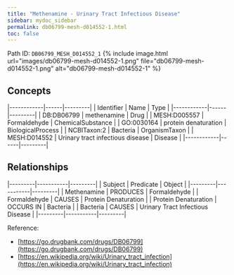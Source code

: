 ```yaml
---
title: "Methenamine - Urinary Tract Infectious Disease"
sidebar: mydoc_sidebar
permalink: db06799-mesh-d014552-1.html
toc: false 
---
```



Path ID: `DB06799_MESH_D014552_1`
{% include image.html url="images/db06799-mesh-d014552-1.png" file="db06799-mesh-d014552-1.png" alt="db06799-mesh-d014552-1" %}

## Concepts

|------------|------|---------|
| Identifier | Name | Type    |
|------------|------|---------|
| DB:DB06799 | methenamine | Drug |
| MESH:D005557 | Formaldehyde | ChemicalSubstance |
| GO:0030164 | protein denaturation | BiologicalProcess |
| NCBITaxon:2 | Bacteria | OrganismTaxon |
| MESH:D014552 | Urinary tract infectious disease | Disease |
|------------|------|---------|

## Relationships

|---------|-----------|---------|
| Subject | Predicate | Object  |
|---------|-----------|---------|
| Methenamine | PRODUCES | Formaldehyde |
| Formaldehyde | CAUSES | Protein Denaturation |
| Protein Denaturation | OCCURS IN | Bacteria |
| Bacteria | CAUSES | Urinary Tract Infectious Disease |
|---------|-----------|---------|

Reference: 
  - [https://go.drugbank.com/drugs/DB06799](https://go.drugbank.com/drugs/DB06799)
  - [https://en.wikipedia.org/wiki/Urinary_tract_infection](https://en.wikipedia.org/wiki/Urinary_tract_infection)
